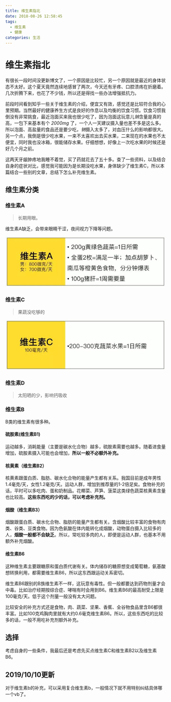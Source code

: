 ```yaml
---
title: 维生素指北
date: 2018-08-26 12:58:45
tags:
  - 维生素
  - 健康
categories: 生活
---
```


# 维生素指北

有很长一段时间没更新博文了，一个原因是比较忙，另一个原因就是最近的身体状态不太好。这个夏天竟然连续地感冒了两次，今天还有牙疼、口腔溃疡在折磨着。几次折腾下来，也花了不少钱，所以还是得找一些办法增强抵抗力。

前段时间看到知乎一些关于维生素的介绍，便宜又有效，感觉还是比较符合我的心里预期。当然最好的健康养生方式是良好的作息以及均衡的饮食习惯。饮食习惯我倒没有非常挑食，最近泡面买来我也很少吃了，因为泡面这玩意儿*钠*含量是真的高，一包下来基本有个 *2000mg* 了，一个人一天建议摄入量也差不多是这么多。所以泡面、高盐量的食品还是要少吃，*钠*摄入太多了，对血压什么的影响都很大。另一个点，我倒是很少吃水果，一来不太喜欢出去买水果，二来现在的水果也不太便宜，同时我也没冰箱，很能储存水果。仔细想想，好像上一次吃水果的时候还是好几个月之前。

这两天牙龈肿疼地我睡不着觉，买了药就花去了五十多。查了一些资料，以及结合自身的症状对比，感觉我可能因为是长期没吃水果，身体缺少了维生素C，所以本篇结合一些别的文章，总结下怎么补充维生素。

## 维生素分类

### 维生素A

> 长期用眼。

维生素A缺乏，会带来眼睛干涩，夜间视力下降等问题。

![维生素A](维生素指北/a.jpg)

### 维生素C

> 果蔬没吃够的

![维生素A](维生素指北/c.jpg)

### 维生素D

> 太阳晒的少，影响钙吸收

### 维生素B

B类的维生素有很多种。

#### 硫胺素(维生素B1)

运动越多，消耗能量（主要是碳水化合物）越多，硫胺素需要也越多。随着进食量增加，硫胺素摄入可能也会增加，**所以一般不必额外补充。**

#### 核黄素（维生素B2）

核黄素跟蛋白质、脂肪、碳水化合物的能量产生都有关系。我国目前是成年男性1.4毫克/天，女性1.2毫克/天。运动人群，增加到推荐量的1-2倍足矣。食物补充的话，平时可以多吃肉、蛋和奶制品。花椰菜、芦笋、菠菜这类绿色蔬菜核黄素含量也比较高。**这些东西吃的少的话，可以考虑补充剂。**

#### 烟酸（维生素B3）

烟酸跟蛋白质、碳水化合物、脂肪的能量产生都有关。含烟酸比较丰富的食物有肉类、谷类、豆类食物。因为色氨酸在体内能转化成烟酸，动物蛋白摄入比较多的人，**烟酸一般都不会缺乏**。所以，常吃较多肉的人，即便是运动人群，也基本不用额外补充烟酸。

#### 维生素B6

这种维生素主要跟糖原和蛋白质代谢有关。体内储存的糖原想变成葡萄糖，氨基酸想转换利用，都需要维生素B6，所以这东西跟运动关系密切。

维生素B6跟别的B族维生素不一样，这玩意有毒性。但一般都要达到药物剂量才会中毒。比如治疗经期按综合症、哮喘有时会用到B6。维生素B6的最高耐受上限是100毫克/天。低于这个剂量一般没有太大问题。

比较安全的补充方式还是食物，肉、蔬菜、坚果、香蕉、全谷物食品里含B6都很丰富。比如100克鸡胸肉里就有大约0.6毫克维生素B6。所以，这些东西吃的比较多的话，一般不用吃补充剂额外补充。

## 选择

考虑自身的一些条件，我最后还是考虑先买点维生素C和维生素B2以及维生素B6。

## 2019/10/10更新

对于维生素b的补充，可以采用复合维生素b，一般情况下就不用特别纠结具体哪一个vb了。